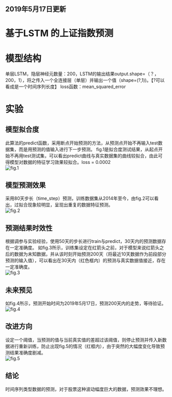 ## 2019年5月17日更新

# 基于LSTM 的上证指数预测

# 模型结构
  单层LSTM，隐层神经元数量：200，LSTM的输出结果output.shape=（？，200，1），将之传入一个全连接层（单层）并输出一个值（shape=(?,1))。【?可以看成是一个时间序列长度】
  loss函数：mean_squared_error

# 实验
## 模型拟合度
  此算法的predict函数，采用断点开始预测的方法，从预测点开始不再输入test数据集，而是用预测的值输入进行下一步预测。
  fig.1是拟合度测试结果，从起点开始不再用test测试集，可以看出predict曲线与真实数据集的曲线较拟合，由此可得模型对数据的特征学习效果较拟合。loss = 0.0002  
  ![fig.1](https://github.com/hikaruzzz/share-predict-LSTM-based/blob/master/fig1.png)
## 模型预测效果
  采用80天步长（time_step）预测，训练数据集从2014年至今，由fig.2可以看出，过拟合现象较明显，呈现出重复的数据特征预测。  
  ![fig.2](https://github.com/hikaruzzz/share-predict-LSTM-based/blob/master/fig2.png)
## 预测结果时效性
  根据调参与实验经验，使用50天的步长进行train与predict，30天内的预测数据存在一定准确度。
  如fig.3所示，训练集设定在红箭头之前，对于模型来说红箭头之后的数据为未知数据，并从该时刻开始预测200天（将最近10天数据作为前段部分预测的输入值），可以看出在30天内（红色框内）的预测与真实数据值接近，存在一定准确度。  
  ![fig.3](https://github.com/hikaruzzz/share-predict-LSTM-based/blob/master/fig3.png) 
## 未来预见
  如fig.4所示，预测开始时间为2019年5月17日，预测200天内的走势，等待验证。  
  ![fig.4](https://github.com/hikaruzzz/share-predict-LSTM-based/blob/master/fig4.png)
## 改进方向
  设定一个阈值，当预测的值与当前真实值的差超过该阈值，则停止预测并传入新数据进行重新训练，防止出现fig.5的情况（红框内），由于突然的大幅度变化导致预测结果准确度剧减。  
  ![fig.5](https://github.com/hikaruzzz/share-predict-LSTM-based/blob/master/fig5.png)
## 结论
  时间序列类型数据的预测，对于股票这种波动幅度巨大的数据，预测效果不理想。
        
        
